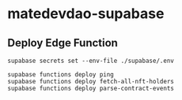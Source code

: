 # matedevdao-supabase

## Deploy Edge Function

```
supabase secrets set --env-file ./supabase/.env

supabase functions deploy ping
supabase functions deploy fetch-all-nft-holders
supabase functions deploy parse-contract-events
```
